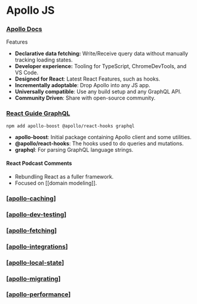 # Apollo JS

### [Apollo Docs](https://www.apollographql.com/docs/react/)

Features

- **Declarative data fetching:** Write/Receive query data without manually tracking loading states.
- **Developer experience:** Tooling for TypeScript, ChromeDevTools, and VS Code.
- **Designed for React**: Latest React Features, such as hooks.
- **Incrementally adoptable**: Drop Apollo into any JS app.
- **Universally compatible**: Use any build setup and any GraphQL API.
- **Community Driven**: Share with open-source community.

### [React Guide GraphQL](https://reactguide.netlify.app/#graphql)

`npm add apollo-boost @apollo/react-hooks graphql`

- **apollo-boost**: Initial package containing Apollo client and some utilities.
- **@apollo/react-hooks**: The hooks used to do queries and mutations.
- **graphql**: For parsing GraphQL language strings.

#### **React Podcast Comments**

- Rebundling React as a fuller framework.
- Focused on [[domain modeling]].

### [[apollo-caching]]

### [[apollo-dev-testing]]

### [[apollo-fetching]]

### [[apollo-integrations]]

### [[apollo-local-state]]

### [[apollo-migrating]]

### [[apollo-performance]]

[//begin]: # "Autogenerated link references for markdown compatibility"
[apollo-caching]: caching/apollo-caching "Caching"
[apollo-dev-testing]: dev-testing/apollo-dev-testing "Dev Testing"
[apollo-fetching]: fetching/apollo-fetching "Fetching"
[apollo-integrations]: integrations/apollo-integrations "Integrations"
[apollo-local-state]: local-state/apollo-local-state "Local State"
[apollo-migrating]: migrating/apollo-migrating "Migrating"
[apollo-performance]: performance/apollo-performance "Performance"
[//end]: # "Autogenerated link references"
